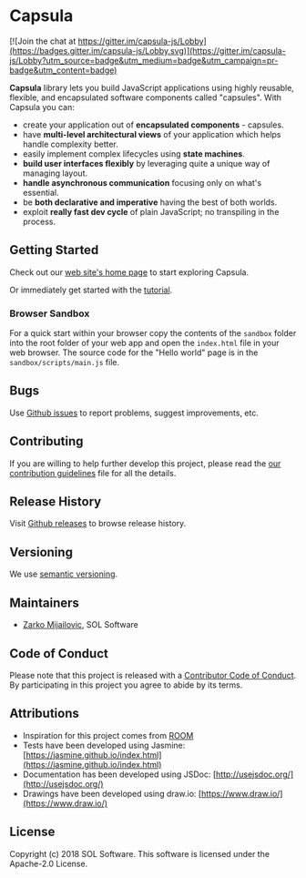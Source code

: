 # Capsula

[![Join the chat at https://gitter.im/capsula-js/Lobby](https://badges.gitter.im/capsula-js/Lobby.svg)](https://gitter.im/capsula-js/Lobby?utm_source=badge&utm_medium=badge&utm_campaign=pr-badge&utm_content=badge)

**Capsula** library lets you build JavaScript applications using highly reusable, flexible, and encapsulated software components called "capsules". With Capsula you can:

- create your application out of **encapsulated components** - capsules.
- have **multi-level architectural views** of your application which helps handle complexity better.
- easily implement complex lifecycles using **state machines**.
- **build user interfaces flexibly** by leveraging quite a unique way of managing layout.
- **handle asynchronous communication** focusing only on what's essential.
- be **both declarative and imperative** having the best of both worlds.
- exploit **really fast dev cycle** of plain JavaScript; no transpiling in the process.

## Getting Started

Check out our [web site's home page](https://solsoftware.github.io/capsula) to start exploring Capsula.

Or immediately get started with the [tutorial](https://solsoftware.github.io/capsula/tutorial).

### Browser Sandbox

For a quick start within your browser copy the contents of the `sandbox` folder into the root folder of your web app and open the `index.html` file in your web browser. The source code for the "Hello world" page is in the `sandbox/scripts/main.js` file.

## Bugs

Use [Github issues](https://github.com/solsoftware/capsula/issues) to report problems, suggest improvements, etc.

## Contributing

If you are willing to help further develop this project, please read the [our contribution guidelines](https://github.com/solsoftware/capsula/blob/master/CONTRIBUTING.md) file for all the details.

## Release History

Visit [Github releases](https://github.com/solsoftware/capsula/releases) to browse release history.

## Versioning

We use [semantic versioning](https://semver.org/).

## Maintainers

- [Zarko Mijailovic](mailto:zarko.mijailovic@sol.rs), SOL Software

## Code of Conduct
Please note that this project is released with a [Contributor Code of Conduct](https://github.com/solsoftware/capsula/blob/master/CODE_OF_CONDUCT.md). By participating in this project you agree to abide by its terms.

## Attributions

- Inspiration for this project comes from [ROOM](https://en.wikipedia.org/wiki/Real-Time_Object-Oriented_Modeling)
- Tests have been developed using Jasmine: [https://jasmine.github.io/index.html](https://jasmine.github.io/index.html)
- Documentation has been developed using JSDoc: [http://usejsdoc.org/](http://usejsdoc.org/)
- Drawings have been developed using draw.io: [https://www.draw.io/](https://www.draw.io/)

## License

Copyright (c) 2018 SOL Software. This software is licensed under the Apache-2.0 License.
